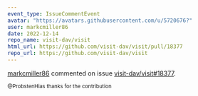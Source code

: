 ```yaml
---
event_type: IssueCommentEvent
avatar: "https://avatars.githubusercontent.com/u/5720676?"
user: markcmiller86
date: 2022-12-14
repo_name: visit-dav/visit
html_url: https://github.com/visit-dav/visit/pull/18377
repo_url: https://github.com/visit-dav/visit
---
```


<a href='https://github.com/markcmiller86' target='_blank'>markcmiller86</a> commented on issue <a href='https://github.com/visit-dav/visit/pull/18377' target='_blank'>visit-dav/visit#18377</a>.

<small>@ProbstenHias thanks for the contribution 
